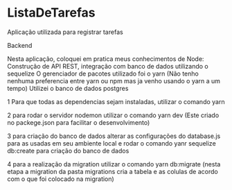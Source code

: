# ListaDeTarefas
 Aplicação utilizada para registrar tarefas
 
 Backend
 
 Nesta aplicação, coloquei em pratica meus conhecimentos de Node: Construção de API REST, integração com banco de dados utilizando o sequelize
 O gerenciador de pacotes utilizado foi o yarn (Não tenho nenhuma preferencia entre yarn ou npm mas ja venho usando o yarn a um tempo)
 Utilizei o banco de dados postgres
 
1 Para que todas as dependencias sejam instaladas, utilizar o comando yarn

2 para rodar o servidor nodemon utilizar o comando yarn dev (Este criado no packege.json para facilitar o desenvolvimento)

3 para criação do banco de dados alterar as configurações do database.js para as usadas em seu ambiente local e rodar o comando yanr sequelize db:create para criação do banco de dados

4 para a realização da migration utilizar o comando yarn db:migrate (nesta etapa a migration da pasta migrations cria a tabela
 e as colulas de acordo com o que foi colocado  na migration)
